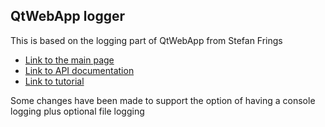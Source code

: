 ## QtWebApp logger ##

This is based on the logging part of QtWebApp from Stefan Frings

  - [Link to the main page](http://stefanfrings.de/qtwebapp/index-en.html)
  - [Link to API documentation](http://stefanfrings.de/qtwebapp/api/index.html)
  - [Link to tutorial](http://stefanfrings.de/qtwebapp/tutorial/index.html)

Some changes have been made to support the option of having a console logging plus optional file logging